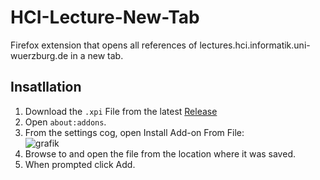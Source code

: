 # HCI-Lecture-New-Tab

Firefox extension that opens all references of lectures.hci.informatik.uni-wuerzburg.de in a new tab.

## Insatllation

1. Download the `.xpi` File from the latest [Release](https://github.com/marius7600/HCI-Lecture-New-Tab/releases)
2. Open `about:addons`.
3. From the settings cog, open Install Add-on From File:<br>![grafik](https://user-images.githubusercontent.com/56048471/168486812-80c5d870-3271-4129-a91c-bdec8a8a0646.png)
4. Browse to and open the file from the location where it was saved.
5. When prompted click Add.

